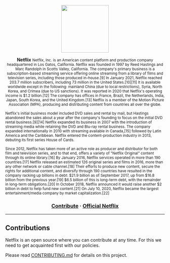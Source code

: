 <p align="center">
  <img src="http://assets.stickpng.com/images/580b57fcd9996e24bc43c529.png" height="150" />
</p>

<p align="center">
  <strong>Netflix</strong>
  <small>Netflix, Inc. is an American content platform and production company headquartered in Los Gatos, California. Netflix was founded in 1997 by Reed Hastings and Marc Randolph in Scotts Valley, California. The company's primary business is a subscription-based streaming service offering online streaming from a library of films and television series, including those produced in-house.[9] In January 2021, Netflix reached 203.7 million subscribers, including 73 million in the United States.[10][11] It is available worldwide except in the following: mainland China (due to local restrictions), Syria, North Korea, and Crimea (due to US sanctions). It was reported in 2020 that Netflix's operating income is $1.2 billion.[12] The company has offices in France, Brazil, the Netherlands, India, Japan, South Korea, and the United Kingdom.[13] Netflix is a member of the Motion Picture Association (MPA), producing and distributing content from countries all over the globe.

Netflix's initial business model included DVD sales and rental by mail, but Hastings abandoned the sales about a year after the company's founding to focus on the initial DVD rental business.[9][14] Netflix expanded its business in 2007 with the introduction of streaming media while retaining the DVD and Blu-ray rental business. The company expanded internationally in 2010 with streaming available in Canada,[15] followed by Latin America and the Caribbean. Netflix entered the content-production industry in 2013, debuting its first series House of Cards.

Since 2012, Netflix has taken more of an active role as producer and distributor for both film and television series, and to that end, offers a variety of "Netflix Original" content through its online library.[16] By January 2016, Netflix services operated in more than 190 countries.[17] Netflix released an estimated 126 original series and films in 2016, more than any other network or cable channel.[18] Their efforts to produce new content, secure the rights for additional content, and diversify through 190 countries have resulted in the company racking up billions in debt: $21.9 billion as of September 2017, up from $16.8 billion from the previous year.[19] $6.5 billion of this is long-term debt, with the remainder in long-term obligations.[20] In October 2018, Netflix announced it would raise another $2 billion in debt to help fund new content.[21] On July 10, 2020, Netflix became the largest entertainment/media company by market capitalization.[22]</small>
</p>

<h3 align="center">
  <a href="">Contribute</a>
  <span> · </span>
  <a href="https://netflix.com">Official Netflix</a>
</h3>

---

## Contributions

Netflix is an open source where you can contribute at any time. For this we need to get acquainted first with our policies. 

Please read [CONTRIBUTING.md](CONTRIBUTING.md) for details on this project.
